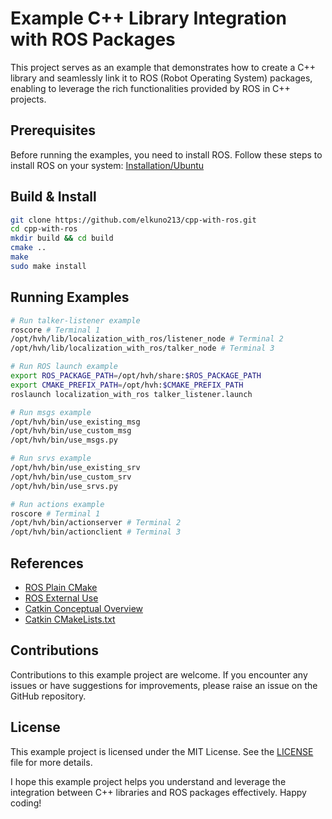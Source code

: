 # Example C++ Library Integration with ROS Packages

This project serves as an example that demonstrates how to create a C++ library and seamlessly link it to ROS (Robot Operating System) packages, enabling to leverage the rich functionalities provided by ROS in C++ projects.

## Prerequisites

Before running the examples, you need to install ROS. Follow these steps to install ROS on your system: [Installation/Ubuntu](http://wiki.ros.org/Installation/Ubuntu)

## Build & Install

```bash
git clone https://github.com/elkuno213/cpp-with-ros.git
cd cpp-with-ros
mkdir build && cd build
cmake ..
make
sudo make install
```

## Running Examples

```bash
# Run talker-listener example
roscore # Terminal 1
/opt/hvh/lib/localization_with_ros/listener_node # Terminal 2
/opt/hvh/lib/localization_with_ros/talker_node # Terminal 3

# Run ROS launch example
export ROS_PACKAGE_PATH=/opt/hvh/share:$ROS_PACKAGE_PATH
export CMAKE_PREFIX_PATH=/opt/hvh:$CMAKE_PREFIX_PATH
roslaunch localization_with_ros talker_listener.launch

# Run msgs example
/opt/hvh/bin/use_existing_msg
/opt/hvh/bin/use_custom_msg
/opt/hvh/bin/use_msgs.py

# Run srvs example
/opt/hvh/bin/use_existing_srv
/opt/hvh/bin/use_custom_srv
/opt/hvh/bin/use_srvs.py

# Run actions example
roscore # Terminal 1
/opt/hvh/bin/actionserver # Terminal 2
/opt/hvh/bin/actionclient # Terminal 3
```

## References

- [ROS Plain CMake](https://github.com/Tuebel/ros_plain_cmake)
- [ROS External Use](https://github.com/gerkey/ros1_external_use)
- [Catkin Conceptual Overview](http://wiki.ros.org/catkin/conceptual_overview)
- [Catkin CMakeLists.txt](http://wiki.ros.org/catkin/CMakeLists.txt)

## Contributions

Contributions to this example project are welcome. If you encounter any issues or have suggestions for improvements, please raise an issue on the GitHub repository.

## License

This example project is licensed under the MIT License. See the [LICENSE](./LICENSE) file for more details.

I hope this example project helps you understand and leverage the integration between C++ libraries and ROS packages effectively. Happy coding!
